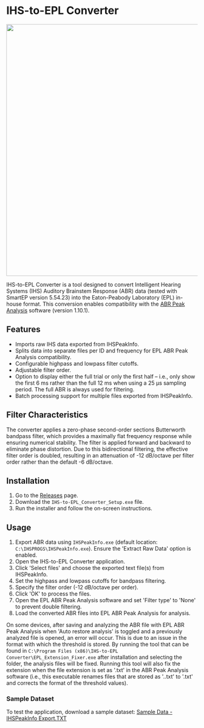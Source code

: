 # IHS-to-EPL Converter
<p align="center">
  <img src="https://github.com/user-attachments/assets/a0c97d8a-1d67-4a06-8be8-6e7f5fee1632" width="753" height="663">
</p>

IHS-to-EPL Converter is a tool designed to convert Intelligent Hearing Systems (IHS) Auditory Brainstem Response (ABR) data (tested with SmartEP version 5.54.23) into the Eaton-Peabody Laboratory (EPL) in-house format. This conversion enables compatibility with the [ABR Peak Analysis](https://github.com/EPL-Engineering/abr-peak-analysis) software (version 1.10.1).

## Features
- Imports raw IHS data exported from IHSPeakInfo.
- Splits data into separate files per ID and frequency for EPL ABR Peak Analysis compatibility.
- Configurable highpass and lowpass filter cutoffs.
- Adjustable filter order.
- Option to display either the full trial or only the first half – i.e., only show the first 6 ms rather than the full 12 ms when using a 25 µs sampling period. The full ABR is always used for filtering.
- Batch processing support for multiple files exported from IHSPeakInfo.

## Filter Characteristics
The converter applies a zero-phase second-order sections Butterworth bandpass filter, which provides a maximally flat frequency response while ensuring numerical stability. The filter is applied forward and backward to eliminate phase distortion. Due to this bidirectional filtering, the effective filter order is doubled, resulting in an attenuation of -12 dB/octave per filter order rather than the default -6 dB/octave.

## Installation
1. Go to the [Releases](https://github.com/TomNaber/IHS-to-EPL-Converter/releases) page.
2. Download the `IHS-to-EPL_Converter_Setup.exe` file.
3. Run the installer and follow the on-screen instructions.

## Usage
1. Export ABR data using `IHSPeakInfo.exe` (default location: `C:\IHSPROGS\IHSPeakInfo.exe`). Ensure the 'Extract Raw Data' option is enabled.
2. Open the IHS-to-EPL Converter application.
3. Click 'Select files' and choose the exported text file(s) from IHSPeakInfo.
4. Set the highpass and lowpass cutoffs for bandpass filtering.
5. Specify the filter order (-12 dB/octave per order).
6. Click 'OK' to process the files.
7. Open the EPL ABR Peak Analysis software and set 'Filter type' to 'None' to prevent double filtering.
8. Load the converted ABR files into EPL ABR Peak Analysis for analysis.

On some devices, after saving and analyzing the ABR file with EPL ABR Peak Analysis when 'Auto restore analysis' is toggled and a previously analyzed file is opened, an error will occur. This is due to an issue in the format with which the threshold is stored. By running the tool that can be found in `C:\Program Files (x86)\IHS-to-EPL Converter\EPL_Extension_Fixer.exe` after installation and selecting the folder, the analysis files will be fixed. Running this tool will also fix the extension when the file extension is set as '.txt' in the ABR Peak Analysis software (i.e., this executable renames files that are stored as '..txt' to '.txt' and corrects the format of the threshold values).
### Sample Dataset
To test the application, download a sample dataset:
[Sample Data - IHSPeakInfo Export.TXT](https://github.com/TomNaber/IHS-to-EPL-Converter/blob/main/Sample%20Data%20-%20IHSPeakInfo%20Export.TXT)
